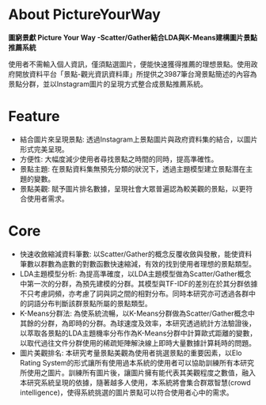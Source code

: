 # About PictureYourWay
**圖窮景獻 Picture Your Way
-Scatter/Gather結合LDA與K-Means建構圖片景點推薦系統**

使用者不需輸入個人資訊，僅須點選圖片，便能快速獲得推薦的理想景點。使用政府開放資料平台「景點-觀光資訊資料庫」所提供之3987筆台灣景點簡述的內容為景點分群，並以Instagram圖片的呈現方式整合成景點推薦系統。
#

# Feature
* 結合圖片來呈現景點: 透過Instagram上景點圖片與政府資料集的結合，以圖片形式完美呈現。
* 方便性: 大幅度減少使用者尋找景點之時間的同時，提高準確性。
* 景點主題: 在景點資料集無預先分類的狀況下，透過主題模型建立景點潛在主題的變數。
* 景點美觀: 賦予圖片排名數據，呈現社會大眾普遍認為較美觀的景點，以更符合使用者需求。
#

# Core
* 快速收斂縮減資料筆數: 以Scatter/Gather的概念反覆收斂與發散，能使資料筆數以群數為底數的對數函數快速縮減，有效的找到使用者理想的景點類型。
* LDA主題模型分析: 為提高準確度，以LDA主題模型做為Scatter/Gather概念中第一次的分群，為預先建模的分群。其模型與TF-IDF的差別在於其分群依據不只考慮詞頻，亦考慮了詞與詞之間的相對分布。同時本研究亦可透過各群中的詞語分布判斷該群景點所屬的景點類型。
* K-Means分群法: 為使系統流暢，以K-Means分群做為Scatter/Gather概念中其餘的分群，為即時的分群。為球速度及效率，本研究透過統計方法驗證後，以萃取各景點的LDA主題機率分布作為K-Means分群中計算歐式距離的變數，以取代過往文件分群使用的稀疏矩陣解決線上即時大量數據計算耗時的問題。
* 圖片美觀排名: 本研究考量景點美觀為使用者挑選景點的重要因素，以Elo Rating System的形式讓所有使用過本系統的使用者可以協助訓練所有本研究所使用之圖片。訓練所有圖片後，讓圖片擁有能代表其美觀程度之數值，融入本研究系統呈現的依據，隨著越多人使用，本系統將會集合群眾智慧(crowd intelligence)，使得系統挑選的圖片景點可以符合使用者心中的需求。
#
